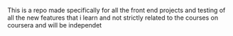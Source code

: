 This is a repo made specifically for all the front end projects and testing of all the new features that i learn and not strictly related to the courses on coursera and will be independet 